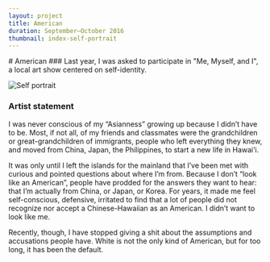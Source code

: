 ```yaml
---
layout: project
title: American
duration: September—October 2016
thumbnail: index-self-portrait
---
```

<div class="o-wrap" markdown="1">
# American
### Last year, I was asked to participate in "Me, Myself, and I", a local art show centered on self-identity.

![Self portrait](../../images/self-portrait-table-2.jpg)

### Artist statement
I was never conscious of my “Asianness” growing up because I didn’t have to be. Most, if not all, of my friends and classmates were the grandchildren or great-grandchildren of immigrants, people who left everything they knew, and moved from China, Japan, the Philippines, to start a new life in Hawai‘i.

It was only until I left the islands for the mainland that I’ve been met with curious and pointed questions about where I’m from. Because I don’t “look like an American”, people have prodded for the answers they want to hear: that I’m actually from China, or Japan, or Korea. For years, it made me feel self-conscious, defensive, irritated to find that a lot of people did not recognize nor accept a Chinese-Hawaiian as an American. I didn’t want to look like me.

Recently, though, I have stopped giving a shit about the assumptions and accusations people have. White is not the only kind of American, but for too long, it has been the default.
</div>
